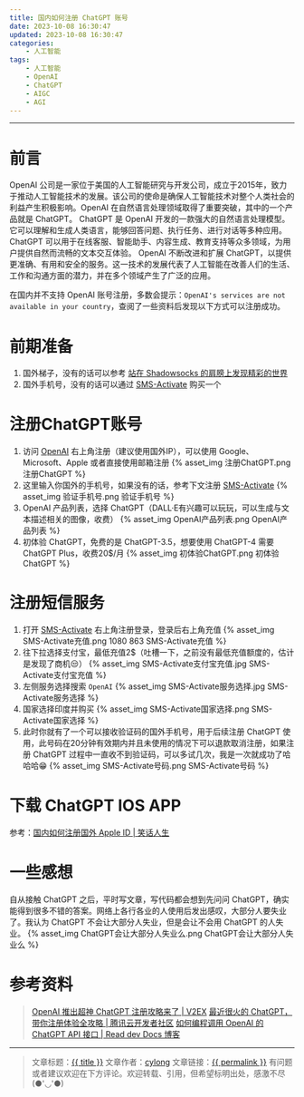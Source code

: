 ```yaml
---
title: 国内如何注册 ChatGPT 账号
date: 2023-10-08 16:30:47
updated: 2023-10-08 16:30:47
categories:
    - 人工智能
tags:
    - 人工智能
    - OpenAI
    - ChatGPT
    - AIGC
    - AGI
---
```

---

# 前言

OpenAI 公司是一家位于美国的人工智能研究与开发公司，成立于2015年，致力于推动人工智能技术的发展。该公司的使命是确保人工智能技术对整个人类社会的利益产生积极影响。OpenAI 在自然语言处理领域取得了重要突破，其中的一个产品就是 ChatGPT。
ChatGPT 是 OpenAI 开发的一款强大的自然语言处理模型。它可以理解和生成人类语言，能够回答问题、执行任务、进行对话等多种应用。ChatGPT 可以用于在线客服、智能助手、内容生成、教育支持等众多领域，为用户提供自然而流畅的文本交互体验。
OpenAI 不断改进和扩展 ChatGPT，以提供更准确、有用和安全的服务。这一技术的发展代表了人工智能在改善人们的生活、工作和沟通方面的潜力，并在多个领域产生了广泛的应用。

在国内并不支持 OpenAI 账号注册，多数会提示：`OpenAI's services are not available in your country`，查阅了一些资料后发现以下方式可以注册成功。

# 前期准备

1. 国外梯子，没有的话可以参考 [站在 Shadowsocks 的肩膀上发现精彩的世界][6]
2. 国外手机号，没有的话可以通过 [SMS-Activate][1] 购买一个

<!-- more -->

# 注册ChatGPT账号

1. 访问 [OpenAI][2] 右上角注册（建议使用国外IP），可以使用 Google、Microsoft、Apple 或者直接使用邮箱注册
{% asset_img 注册ChatGPT.png 注册ChatGPT %}
2. 这里输入你国外的手机号，如果没有的话，参考下文注册 [SMS-Activate][1]
{% asset_img 验证手机号.png 验证手机号 %}
3. OpenAI 产品列表，选择 ChatGPT（DALL·E有兴趣可以玩玩，可以生成与文本描述相关的图像，收费）
{% asset_img OpenAI产品列表.png OpenAI产品列表 %}
4. 初体验 ChatGPT，免费的是 ChatGPT-3.5，想要使用 ChatGPT-4 需要 ChatGPT Plus，收费20$/月
{% asset_img 初体验ChatGPT.png 初体验ChatGPT %}

# 注册短信服务

1. 打开 [SMS-Activate][1] 右上角注册登录，登录后右上角充值
{% asset_img SMS-Activate充值.png 1080 863 SMS-Activate充值 %}
2. 往下拉选择支付宝，最低充值2$（吐槽一下，之前没有最低充值额度的，估计是发现了商机😒）
{% asset_img SMS-Activate支付宝充值.jpg SMS-Activate支付宝充值 %}
3. 左侧服务选择搜索 `OpenAI`
{% asset_img SMS-Activate服务选择.jpg SMS-Activate服务选择 %}
4. 国家选择印度并购买
{% asset_img SMS-Activate国家选择.png SMS-Activate国家选择 %}
5. 此时你就有了一个可以接收验证码的国外手机号，用于后续注册 ChatGPT 使用，此号码在20分钟有效期内并且未使用的情况下可以退款取消注册，如果注册 ChatGPT 过程中一直收不到验证码，可以多试几次，我是一次就成功了哈哈哈😁
{% asset_img SMS-Activate号码.png SMS-Activate号码 %}

# 下载 ChatGPT IOS APP

参考：[国内如何注册国外 Apple ID | 笑话人生][7]

# 一些感想

自从接触 ChatGPT 之后，平时写文章，写代码都会想到先问问 ChatGPT，确实能得到很多不错的答案。网络上各行各业的人使用后发出感叹，大部分人要失业了。我认为 ChatGPT 不会让大部分人失业，但是会让不会用 ChatGPT 的人失业。
{% asset_img ChatGPT会让大部分人失业么.png ChatGPT会让大部分人失业么 %}

# 参考资料
> [OpenAI 推出超神 ChatGPT 注册攻略来了 | V2EX][3]
> [最近很火的 ChatGPT，带你注册体验全攻略 | 腾讯云开发者社区][4]
> [如何编程调用 OpenAI 的 ChatGPT API 接口 | Read dev Docs 博客][5]

---

> 文章标题：<a href='{{ permalink }}' title='{{ title }}' >{{ title }}</a>
> 文章作者：[cylong](/about/ "cylong")
> 文章链接：<a href='{{ permalink }}' title='{{ title }}' >{{ permalink }}</a>
> 有问题或者建议欢迎在下方评论。欢迎转载、引用，但希望标明出处，感激不尽(●'◡'●)

[1]: https://sms-activate.org/ "SMS-Activate是在线接收短信的虚拟号码服务"
[2]: https://openai.com/ "OpenAI"
[3]: https://v2ex.com/t/900126 "OpenAI 推出超神 ChatGPT 注册攻略来了 | V2EX"
[4]: https://cloud.tencent.com/developer/article/2192253 "最近很火的 ChatGPT，带你注册体验全攻略 | 腾讯云开发者社区"
[5]: https://readdevdocs.com/blog/tech/%E5%A6%82%E4%BD%95%E7%BC%96%E7%A8%8B%E8%B0%83%E7%94%A8OpenAI%E7%9A%84ChatGPT%20API%E6%8E%A5%E5%8F%A3.html "如何编程调用 OpenAI 的 ChatGPT API 接口 | Read dev Docs 博客"
[6]: /blog/2016/05/26/shadowsocks/ "站在 Shadowsocks 的肩膀上发现精彩的世界 | 笑话人生"
[7]: /blog/2023/10/10/sign-up-apple-id/ "国内如何注册国外 Apple ID | 笑话人生"